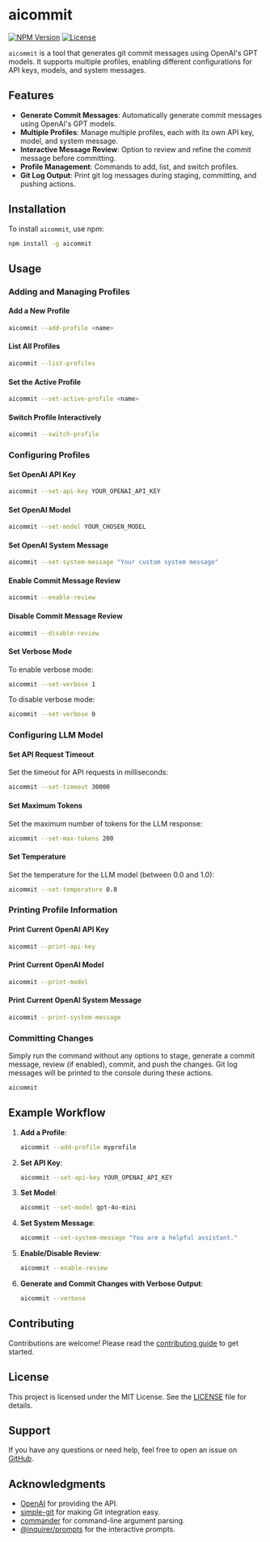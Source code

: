 # aicommit

[![NPM Version](https://img.shields.io/npm/v/@fede91/aicommit)](https://www.npmjs.com/package/@fede91/aicommit)
[![License](https://img.shields.io/npm/l/@fede91/aicommit)](https://github.com/Fede91/aicommit/blob/main/LICENSE)

`aicommit` is a tool that generates git commit messages using OpenAI's GPT models. It supports multiple profiles, enabling different configurations for API keys, models, and system messages.

## Features

- **Generate Commit Messages**: Automatically generate commit messages using OpenAI's GPT models.
- **Multiple Profiles**: Manage multiple profiles, each with its own API key, model, and system message.
- **Interactive Message Review**: Option to review and refine the commit message before committing.
- **Profile Management**: Commands to add, list, and switch profiles.
- **Git Log Output**: Print git log messages during staging, committing, and pushing actions.

## Installation

To install `aicommit`, use npm:

```sh
npm install -g aicommit
```

## Usage

### Adding and Managing Profiles

#### Add a New Profile

```sh
aicommit --add-profile <name>
```

#### List All Profiles

```sh
aicommit --list-profiles
```

#### Set the Active Profile

```sh
aicommit --set-active-profile <name>
```

#### Switch Profile Interactively

```sh
aicommit --switch-profile
```

### Configuring Profiles

#### Set OpenAI API Key

```sh
aicommit --set-api-key YOUR_OPENAI_API_KEY
```

#### Set OpenAI Model

```sh
aicommit --set-model YOUR_CHOSEN_MODEL
```

#### Set OpenAI System Message

```sh
aicommit --set-system-message "Your custom system message"
```

#### Enable Commit Message Review

```sh
aicommit --enable-review
```

#### Disable Commit Message Review

```sh
aicommit --disable-review
```

#### Set Verbose Mode

To enable verbose mode:

```sh
aicommit --set-verbose 1
```

To disable verbose mode:

```sh
aicommit --set-verbose 0
```

### Configuring LLM Model

#### Set API Request Timeout

Set the timeout for API requests in milliseconds:

```sh
aicommit --set-timeout 30000
```

#### Set Maximum Tokens

Set the maximum number of tokens for the LLM response:

```sh
aicommit --set-max-tokens 200
```

#### Set Temperature

Set the temperature for the LLM model (between 0.0 and 1.0):

```sh
aicommit --set-temperature 0.8
```

### Printing Profile Information

#### Print Current OpenAI API Key

```sh
aicommit --print-api-key
```

#### Print Current OpenAI Model

```sh
aicommit --print-model
```

#### Print Current OpenAI System Message

```sh
aicommit --print-system-message
```

### Committing Changes

Simply run the command without any options to stage, generate a commit message, review (if enabled), commit, and push the changes. Git log messages will be printed to the console during these actions.

```sh
aicommit
```

## Example Workflow

1. **Add a Profile**:

   ```sh
   aicommit --add-profile myprofile
   ```

2. **Set API Key**:

   ```sh
   aicommit --set-api-key YOUR_OPENAI_API_KEY
   ```

3. **Set Model**:

   ```sh
   aicommit --set-model gpt-4o-mini
   ```

4. **Set System Message**:

   ```sh
   aicommit --set-system-message "You are a helpful assistant."
   ```

5. **Enable/Disable Review**:

   ```sh
   aicommit --enable-review
   ```

6. **Generate and Commit Changes with Verbose Output**:

   ```sh
   aicommit --verbose
   ```

## Contributing

Contributions are welcome! Please read the [contributing guide](CONTRIBUTING.md) to get started.

## License

This project is licensed under the MIT License. See the [LICENSE](LICENSE) file for details.

## Support

If you have any questions or need help, feel free to open an issue on [GitHub](https://github.com/yourusername/aicommit/issues).

## Acknowledgments

- [OpenAI](https://www.openai.com) for providing the API.
- [simple-git](https://github.com/steveukx/git-js) for making Git integration easy.
- [commander](https://github.com/tj/commander.js) for command-line argument parsing.
- [@inquirer/prompts](https://github.com/SBoudrias/Inquirer.js/tree/master/packages/prompts) for the interactive prompts.
